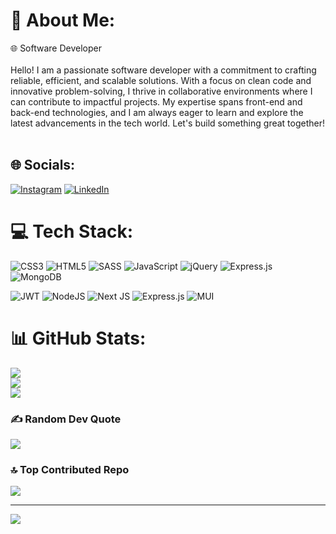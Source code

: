 # 💫 About Me:
🌐 Software Developer<br><br>Hello! I am a passionate software developer with a commitment to crafting reliable, efficient, and scalable solutions. With a focus on clean code and innovative problem-solving, I thrive in collaborative environments where I can contribute to impactful projects. My expertise spans front-end and back-end technologies, and I am always eager to learn and explore the latest advancements in the tech world. Let's build something great together!<br><br>


## 🌐 Socials:
[![Instagram](https://img.shields.io/badge/Instagram-%23E4405F.svg?logo=Instagram&logoColor=white)](https://instagram.com/https://www.instagram.com/emilhuseynvh/profilecard/?igsh=MW5hYjlsb2JlMXhrdQ==) [![LinkedIn](https://img.shields.io/badge/LinkedIn-%230077B5.svg?logo=linkedin&logoColor=white)](https://linkedin.com/in/https://www.linkedin.com/in/emilhuseynvh) 

# 💻 Tech Stack:
![CSS3](https://img.shields.io/badge/css3-%231572B6.svg?style=for-the-badge&logo=css3&logoColor=white) ![HTML5](https://img.shields.io/badge/html5-%23E34F26.svg?style=for-the-badge&logo=html5&logoColor=white) ![SASS](https://img.shields.io/badge/SASS-hotpink.svg?style=for-the-badge&logo=SASS&logoColor=white) ![JavaScript](https://img.shields.io/badge/javascript-%23323330.svg?style=for-the-badge&logo=javascript&logoColor=%23F7DF1E) ![jQuery](https://img.shields.io/badge/jquery-%230769AD.svg?style=for-the-badge&logo=jquery&logoColor=white) ![Express.js](https://img.shields.io/badge/express.js-%23404d59.svg?style=for-the-badge&logo=express&logoColor=%2361DAFB) ![MongoDB](https://img.shields.io/badge/MongoDB-%234ea94b.svg?style=for-the-badge&logo=mongodb&logoColor=white)


![JWT](https://img.shields.io/badge/JWT-black?style=for-the-badge&logo=JSON%20web%20tokens) ![NodeJS](https://img.shields.io/badge/node.js-6DA55F?style=for-the-badge&logo=node.js&logoColor=white) ![Next JS](https://img.shields.io/badge/Next-black?style=for-the-badge&logo=next.js&logoColor=white) ![Express.js](https://img.shields.io/badge/express.js-%23404d59.svg?style=for-the-badge&logo=express&logoColor=%2361DAFB) ![MUI](https://img.shields.io/badge/MUI-%230081CB.svg?style=for-the-badge&logo=mui&logoColor=white)


# 📊 GitHub Stats:
![](https://github-readme-stats.vercel.app/api?username=emilhuseynvh&theme=dark&hide_border=true&include_all_commits=false&count_private=false)<br/>
![](https://github-readme-streak-stats.herokuapp.com/?user=emilhuseynvh&theme=dark&hide_border=true)<br/>
![](https://github-readme-stats.vercel.app/api/top-langs/?username=emilhuseynvh&theme=dark&hide_border=true&include_all_commits=false&count_private=false&layout=compact)

### ✍️ Random Dev Quote
![](https://quotes-github-readme.vercel.app/api?type=horizontal&theme=radical)

### 🔝 Top Contributed Repo
![](https://github-contributor-stats.vercel.app/api?username=emilhuseynvh&limit=5&theme=dark&combine_all_yearly_contributions=true)

---
[![](https://visitcount.itsvg.in/api?id=emilhuseynvh&icon=0&color=0)](https://visitcount.itsvg.in)

<!-- Proudly created with GPRM ( https://gprm.itsvg.in ) -->
